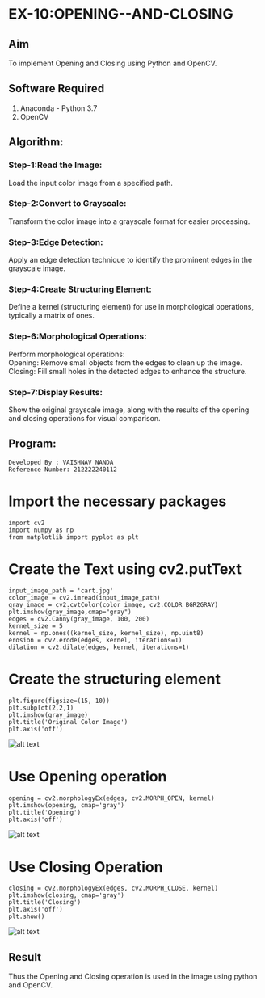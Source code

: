 # EX-10:OPENING--AND-CLOSING
## Aim
To implement Opening and Closing using Python and OpenCV.

## Software Required
1. Anaconda - Python 3.7
2. OpenCV
## Algorithm:
### Step-1:Read the Image:

Load the input color image from a specified path.
### Step-2:Convert to Grayscale:

Transform the color image into a grayscale format for easier processing.
### Step-3:Edge Detection:

Apply an edge detection technique to identify the prominent edges in the grayscale image.
### Step-4:Create Structuring Element:

Define a kernel (structuring element) for use in morphological operations, typically a matrix of ones.
### Step-6:Morphological Operations:

Perform morphological operations:<br>
Opening: Remove small objects from the edges to clean up the image.<br>
Closing: Fill small holes in the detected edges to enhance the structure.
### Step-7:Display Results:

Show the original grayscale image, along with the results of the opening and closing operations for visual comparison.

 
## Program:
```
Developed By : VAISHNAV NANDA
Reference Number: 212222240112
```
# Import the necessary packages
```
import cv2
import numpy as np
from matplotlib import pyplot as plt
```
# Create the Text using cv2.putText
```
input_image_path = 'cart.jpg'
color_image = cv2.imread(input_image_path)
gray_image = cv2.cvtColor(color_image, cv2.COLOR_BGR2GRAY)
plt.imshow(gray_image,cmap="gray")
edges = cv2.Canny(gray_image, 100, 200)
kernel_size = 5
kernel = np.ones((kernel_size, kernel_size), np.uint8)
erosion = cv2.erode(edges, kernel, iterations=1)
dilation = cv2.dilate(edges, kernel, iterations=1)
```

# Create the structuring element
```
plt.figure(figsize=(15, 10))
plt.subplot(2,2,1)
plt.imshow(gray_image)
plt.title('Original Color Image')
plt.axis('off')
```
![alt text](image-1.png)
# Use Opening operation
```
opening = cv2.morphologyEx(edges, cv2.MORPH_OPEN, kernel)
plt.imshow(opening, cmap='gray')
plt.title('Opening')
plt.axis('off')
```
![alt text](image-2.png)

# Use Closing Operation
```
closing = cv2.morphologyEx(edges, cv2.MORPH_CLOSE, kernel)
plt.imshow(closing, cmap='gray')
plt.title('Closing')
plt.axis('off')
plt.show()
```
![alt text](image-3.png)

## Result
Thus the Opening and Closing operation is used in the image using python and OpenCV.
